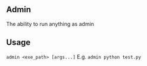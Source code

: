 ## Admin
The ability to run anything as admin

## Usage
`admin <exe_path> [args...]`
E.g. `admin python test.py`

